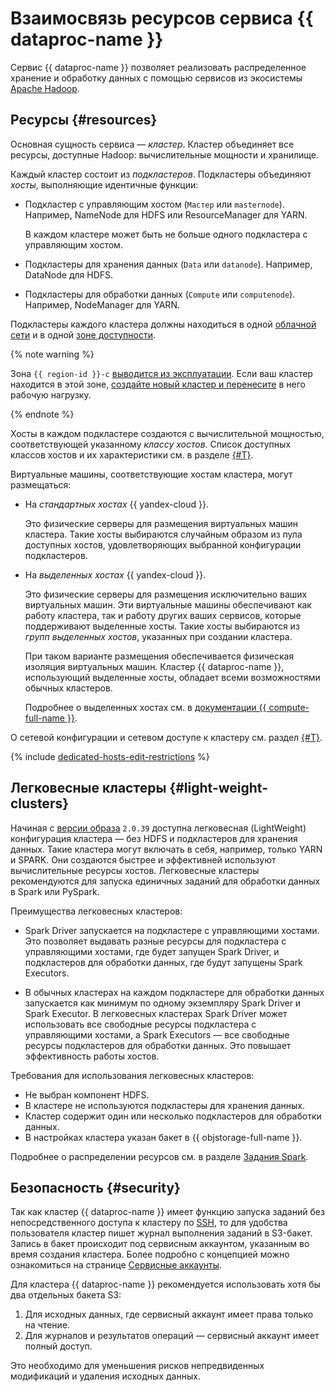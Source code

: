 # Взаимосвязь ресурсов сервиса {{ dataproc-name }}

Сервис {{ dataproc-name }} позволяет реализовать распределенное хранение и обработку данных с помощью сервисов из экосистемы [Apache Hadoop](http://hadoop.apache.org).

## Ресурсы {#resources}

Основная сущность сервиса — _кластер_. Кластер объединяет все ресурсы, доступные Hadoop: вычислительные мощности и хранилище.

Каждый кластер состоит из _подкластеров_. Подкластеры объединяют _хосты_, выполняющие идентичные функции:

* Подкластер с управляющим хостом (`Мастер` или `masternode`). Например, NameNode для HDFS или ResourceManager для YARN.

  В каждом кластере может быть не больше одного подкластера с управляющим хостом.

* Подкластеры для хранения данных (`Data` или `datanode`). Например, DataNode для HDFS.
* Подкластеры для обработки данных (`Compute` или `computenode`). Например, NodeManager для YARN.

Подкластеры каждого кластера должны находиться в одной [облачной сети](../../vpc/concepts/network.md#network) и в одной [зоне доступности](../../overview/concepts/geo-scope.md).

{% note warning %}

Зона `{{ region-id }}-c` [выводится из эксплуатации](/blog/posts/2023/08/new-availability-zone). Если ваш кластер находится в этой зоне, [создайте новый кластер и перенесите](../operations/migration-to-an-availability-zone.md) в него рабочую нагрузку.

{% endnote %}

Хосты в каждом подкластере создаются с вычислительной мощностью, соответствующей указанному _классу хостов_. Список доступных классов хостов и их характеристики см. в разделе [{#T}](instance-types.md).



Виртуальные машины, соответствующие хостам кластера, могут размещаться:

* На _стандартных хостах_ {{ yandex-cloud }}.

    Это физические серверы для размещения виртуальных машин кластера. Такие хосты выбираются случайным образом из пула доступных хостов, удовлетворяющих выбранной конфигурации подкластеров.

* На _выделенных хостах_ {{ yandex-cloud }}.

    Это физические серверы для размещения исключительно ваших виртуальных машин. Эти виртуальные машины обеспечивают как работу кластера, так и работу других ваших сервисов, которые поддерживают выделенные хосты. Такие хосты выбираются из _групп выделенных хостов_, указанных при создании кластера.

    При таком варианте размещения обеспечивается физическая изоляция виртуальных машин. Кластер {{ dataproc-name }}, использующий выделенные хосты, обладает всеми возможностями обычных кластеров.

    Подробнее о выделенных хостах см. в [документации {{ compute-full-name }}](../../compute/concepts/dedicated-host.md).


О сетевой конфигурации и сетевом доступе к кластеру см. раздел [{#T}](network.md).

{% include [dedicated-hosts-edit-restrictions](../../_includes/data-proc/note-vm-edit-restrictions.md) %}

## Легковесные кластеры {#light-weight-clusters}

Начиная с [версии образа](./environment.md) `2.0.39` доступна легковесная (LightWeight) конфигурация кластера — без HDFS и подкластеров для хранения данных. Такие кластера могут включать в себя, например, только YARN и SPARK. Они создаются быстрее и эффективней используют вычислительные ресурсы хостов. Легковесные кластеры рекомендуются для запуска единичных заданий для обработки данных в Spark или PySpark.

Преимущества легковесных кластеров:

* Spark Driver запускается на подкластере с управляющими хостами. Это позволяет выдавать разные ресурсы для подкластера с управляющими хостами, где будет запущен Spark Driver, и подкластеров для обработки данных, где будут запущены Spark Executors.

* В обычных кластерах на каждом подкластере для обработки данных запускается как минимум по одному экземпляру Spark Driver и Spark Executor. В легковесных кластерах Spark Driver может использовать все свободные ресурсы подкластера с управляющими хостами, а Spark Executors — все свободные ресурсы подкластеров для обработки данных. Это повышает эффективность работы хостов.

Требования для использования легковесных кластеров:

* Не выбран компонент HDFS.
* В кластере не используются подкластеры для хранения данных.
* Кластер содержит один или несколько подкластеров для обработки данных.
* В настройках кластера указан бакет в {{ objstorage-full-name }}.

Подробнее о распределении ресурсов см. в разделе [Задания Spark](./spark-sql.md#resource-management).

## Безопасность {#security}

Так как кластер {{ dataproc-name }} имеет функцию запуска заданий без непосредственного доступа к кластеру по [SSH](../../glossary/ssh-keygen.md), то для удобства пользователя кластер пишет журнал выполнения заданий в S3-бакет. Запись в бакет происходит под сервисным аккаунтом, указанным во время создания кластера. Более подробно с концепцией можно ознакомиться на странице [Сервисные аккаунты](../../iam/concepts/users/service-accounts.md).

Для кластера {{ dataproc-name }} рекомендуется использовать хотя бы два отдельных бакета S3:

1. Для исходных данных, где сервисный аккаунт имеет права только на чтение.
1. Для журналов и результатов операций — сервисный аккаунт имеет полный доступ.

Это необходимо для уменьшения рисков непредвиденных модификаций и удаления исходных данных.
